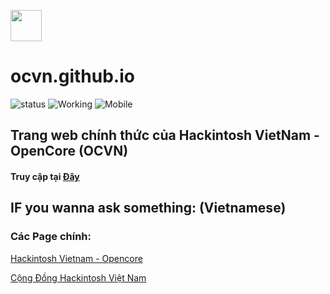<p align="Left">
	<img src="https://user-images.githubusercontent.com/54585187/126868035-43c8b9e5-328d-4dd5-81ea-bd2e6734f754.png" width="50" />
</p>

# ocvn.github.io

![status](https://img.shields.io/badge/Status-Ready-success)
![Working](https://img.shields.io/badge/Running-Yes-success)
![Mobile](https://img.shields.io/badge/Mobile_Responsive-compatible-success)

## Trang web chính thức của Hackintosh VietNam - OpenCore (OCVN)

#### Truy cập tại [Đây](https://khaizer0.github.io/ocvn.github.io)

## IF you wanna ask something: (Vietnamese)

### Các Page chính:

[Hackintosh Vietnam - Opencore](https://www.facebook.com/groups/hackintosh.vietnam)

[Cộng Đồng Hackintosh Việt Nam](https://www.facebook.com/groups/224780132268974)

